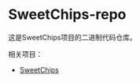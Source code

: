 # SweetChips-repo

这是SweetChips项目的二进制代码仓库。

相关项目：

- [SweetChips](https://github.com/nonwithered/SweetChips)